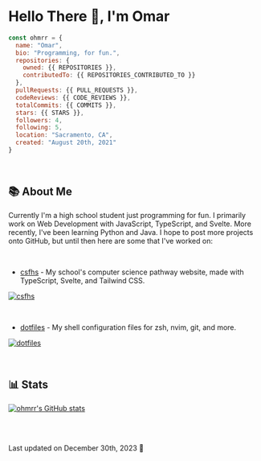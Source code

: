 # Hello There 👋, I'm Omar

```js
const ohmrr = {
  name: "Omar",
  bio: "Programming, for fun.",
  repositories: {
    owned: {{ REPOSITORIES }},
    contributedTo: {{ REPOSITORIES_CONTRIBUTED_TO }}
  },
  pullRequests: {{ PULL_REQUESTS }},
  codeReviews: {{ CODE_REVIEWS }},
  totalCommits: {{ COMMITS }},
  stars: {{ STARS }},
  followers: 4,
  following: 5,
  location: "Sacramento, CA",
  created: "August 20th, 2021"
}
```

<br />

## 📚 About Me

Currently I'm a high school student just programming for fun. I primarily work on Web Development with JavaScript, TypeScript, and Svelte. More recently, I've been learning Python and Java.
I hope to post more projects onto GitHub, but until then here are some that I've worked on:

<br />

- [csfhs](https://github.com/estebangarcia21/csfhs) - My school's computer science pathway website, made with TypeScript, Svelte, and Tailwind CSS.

[![csfhs](https://github-readme-stats.vercel.app/api/pin/?username=estebangarcia21&repo=csfhs&show_owner=false&theme=dark)](https://github.com/estebangarcia21/csfhs)

<br />

- [dotfiles](https://github.com/ohmrr/dotfiles) - My shell configuration files for zsh, nvim, git, and more.

[![dotfiles](https://github-readme-stats.vercel.app/api/pin/?username=ohmrr&repo=dotfiles&show_owner=true&theme=dark)](https://github.com/ohmrr/dotfiles)

<br />

## 📊 Stats

[![ohmrr's GitHub stats](https://github-readme-stats.vercel.app/api?username=ohmrr&show_icons=true&theme=dark)](https://github.com/ohmrr)

<br />
<br />

Last updated on December 30th, 2023 💯
